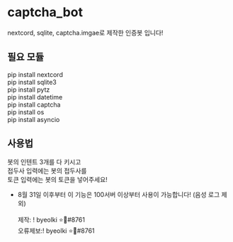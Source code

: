 # captcha_bot
nextcord, sqlite, captcha.imgae로 제작한 인증봇 입니다!

## 필요 모듈
pip install nextcord<br>
pip install sqlite3<br>
pip install pytz<br>
pip install datetime<br>
pip install captcha<br>
pip install os<br>
pip install asyncio

## 사용법
봇의 인텐트 3개를 다 키시고<br>
접두사 입력에는 봇의 접두사를<br>
토큰 입력에는 봇의 토큰을 넣어주세요!

* 8월 31일 이후부터 이 기능은 100서버 이상부터 사용이 가능합니다! (음성 로그 제외)<br><br>
제작: ! byeolki ⭐🔑#8761<br>
오류제보:! byeolki ⭐🔑#8761
